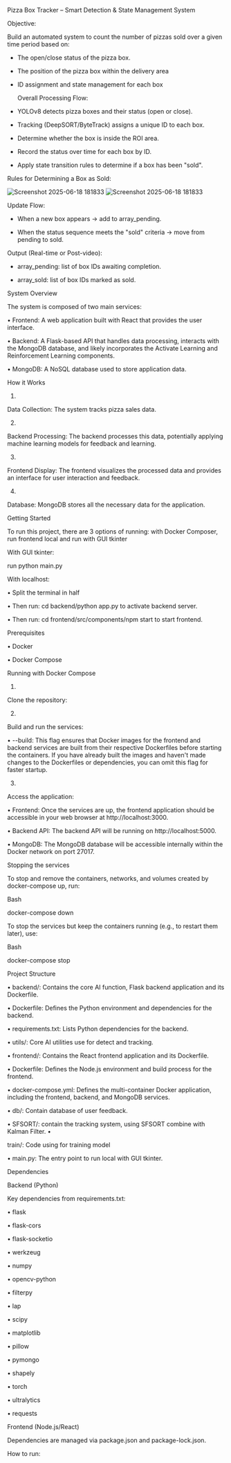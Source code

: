  Pizza Box Tracker – Smart Detection & State Management System

 Objective: 

Build an automated system to count the number of pizzas sold over a given time period based on:

+ The open/close status of the pizza box.

+ The position of the pizza box within the delivery area 

+ ID assignment and state management for each box

  Overall Processing Flow: 

+ YOLOv8 detects pizza boxes and their status (open or close).

+ Tracking (DeepSORT/ByteTrack) assigns a unique ID to each box.

+ Determine whether the box is inside the ROI area.

+ Record the status over time for each box by ID.

+ Apply state transition rules to determine if a box has been "sold".

Rules for Determining a Box as Sold: 

![Screenshot 2025-06-18 181833](https://github.com/user-attachments/assets/d5072a60-17c9-43d6-9625-6d05b5bbeecf)
![Screenshot 2025-06-18 181833](https://github.com/user-attachments/assets/d5072a60-17c9-43d6-9625-6d05b5bbeecf)

Update Flow: 

+ When a new box appears → add to array_pending.

+ When the status sequence meets the "sold" criteria → move from pending to sold.

Output (Real-time or Post-video):

+ array_pending: list of box IDs awaiting completion.

+ array_sold: list of box IDs marked as sold.

System Overview

The system is composed of two main services:

•
Frontend: A web application built with React that provides the user interface.

•
Backend: A Flask-based API that handles data processing, interacts with the MongoDB database, and likely incorporates the Activate Learning and Reinforcement Learning components.

•
MongoDB: A NoSQL database used to store application data.

How it Works

1.
Data Collection: The system tracks pizza sales data.

2.
Backend Processing: The backend processes this data, potentially applying machine learning models for feedback and learning.

3.
Frontend Display: The frontend visualizes the processed data and provides an interface for user interaction and feedback.

4.
Database: MongoDB stores all the necessary data for the application.

Getting Started

To run this project, there are 3 options of running: with Docker Composer, run frontend local and run with GUI tkinter 

With GUI tkinter: 

run python main.py 

With localhost: 

•
Split the terminal in half

• 
Then run: cd backend/python app.py to activate backend server. 

• 
Then run: cd frontend/src/components/npm start to start frontend.




Prerequisites

•
Docker

•
Docker Compose

Running with Docker Compose

1.
Clone the repository:

2.
Build and run the services:

•
--build: This flag ensures that Docker images for the frontend and backend services are built from their respective Dockerfiles before starting the containers. If you have already built the images and haven't made changes to the Dockerfiles or dependencies, you can omit this flag for faster startup.



3.
Access the application:

•
Frontend: Once the services are up, the frontend application should be accessible in your web browser at http://localhost:3000.

•
Backend API: The backend API will be running on http://localhost:5000.

•
MongoDB: The MongoDB database will be accessible internally within the Docker network on port 27017.



Stopping the services

To stop and remove the containers, networks, and volumes created by docker-compose up, run:

Bash


docker-compose down


To stop the services but keep the containers running (e.g., to restart them later), use:

Bash


docker-compose stop


Project Structure

•
backend/: Contains the core AI function, Flask backend application and its Dockerfile.

•
Dockerfile: Defines the Python environment and dependencies for the backend.

•
requirements.txt: Lists Python dependencies for the backend.

•
utils/: Core AI utilities use for detect and tracking. 





•
frontend/: Contains the React frontend application and its Dockerfile.

•
Dockerfile: Defines the Node.js environment and build process for the frontend.



•
docker-compose.yml: Defines the multi-container Docker application, including the frontend, backend, and MongoDB services.

•
db/: Contain database of user feedback.

•
SFSORT/: contain the tracking system, using SFSORT combine with Kalman Filter.
•

train/: Code using for training model

•
main.py: The entry point to run local with GUI tkinter.

Dependencies

Backend (Python)

Key dependencies from requirements.txt:

•
flask

•
flask-cors

•
flask-socketio

•
werkzeug

•
numpy

•
opencv-python

•
filterpy

•
lap

•
scipy

•
matplotlib

•
pillow

•
pymongo

•
shapely

•
torch

•
ultralytics

•
requests

Frontend (Node.js/React)

Dependencies are managed via package.json and package-lock.json.


How to run: 






